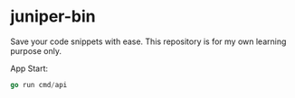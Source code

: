 # juniper-bin
Save your code snippets with ease. 
This repository is for my own learning purpose only. 

App Start: 
```go 
go run cmd/api
```
